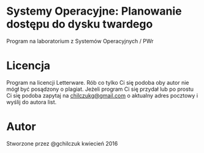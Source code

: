 # Systemy Operacyjne: Planowanie dostępu do dysku twardego
Program na laboratorium z Systemów Operacyjnych / PWr

# Licencja
Program na licencji Letterware. Rób co tylko Ci się podoba oby autor nie mógł być posądzony o plagiat. Jeżeli program Ci się przydał lub po prostu Ci się podoba zapytaj na chilczukg@gmail.com o aktualny adres pocztowy i wyślij do autora list.

# Autor
Stworzone przez @gchilczuk
kwiecień 2016
